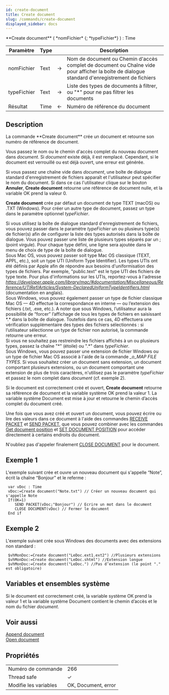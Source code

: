 ```yaml
---
id: create-document
title: Create document
slug: /commands/create-document
displayed_sidebar: docs
---
```


<!--REF #_command_.Create document.Syntax-->**Create document** ( *nomFichier* {; *typeFichier*} ) : Time<!-- END REF-->
<!--REF #_command_.Create document.Params-->
| Paramètre | Type |  | Description |
| --- | --- | --- | --- |
| nomFichier | Text | &#8594;  | Nom de document ou Chemin d'accès complet de document ou Chaîne vide pour afficher la boîte de dialogue standard d'enregistrement de fichiers |
| typeFichier | Text | &#8594;  | Liste des types de documents à filtrer, ou "*" pour ne pas filtrer les documents |
| Résultat | Time | &#8592; | Numéro de référence du document |

<!-- END REF-->

## Description 

<!--REF #_command_.Create document.Summary-->La commande **Create document** crée un document et retourne son numéro de référence de document.<!-- END REF-->

Vous passez le nom ou le chemin d'accès complet du nouveau document dans *document*. Si *document* existe déjà, il est remplacé. Cependant, si le document est verrouillé ou est déjà ouvert, une erreur est générée.

Si vous passez une chaîne vide dans *document*, une boîte de dialogue standard d'enregistrement de fichiers apparaît et l'utilisateur peut spécifier le nom du document. Si dans ce cas l'utilisateur clique sur le bouton **Annuler**, **Create document** retourne une référence de document nulle, et la variable OK prend la valeur 0.

**Create document** crée par défaut un document de type TEXT (macOS) ou .TXT (Windows). Pour créer un autre type de document, passez un type dans le paramètre optionnel *typeFichier*.

Si vous utilisez la boîte de dialogue standard d'enregistrement de fichiers, vous pouvez passer dans le paramètre *typeFichier* un ou plusieurs type(s) de fichier(s) afin de configurer la liste des types autorisés dans la boîte de dialogue. Vous pouvez passer une liste de plusieurs types séparés par un ; (point virgule). Pour chaque type défini, une ligne sera ajoutée dans le menu de choix de type de la boîte de dialogue.   
Sous Mac OS, vous pouvez passer soit type Mac OS classique (TEXT, APPL, etc.), soit un type UTI (Uniform Type Identifier). Les types UTIs ont été définis par Apple afin de répondre aux besoins d'uniformisation des types de fichiers. Par exemple, "public.text" est le type UTI des fichiers de type texte. Pour plus d'informations sur les UTIs, reportez-vous à l'adresse *https://developer.apple.com/library/mac/#documentation/Miscellaneous/Reference/UTIRef/Articles/System-DeclaredUniformTypeIdentifiers.html* (documentation en anglais).   
Sous Windows, vous pouvez également passer un type de fichier classique Mac OS — 4D effectue la correspondance en interne — ou l’extension des fichiers (.txt, .exe, etc.). A noter que sous Windows, l’utilisateur aura la possibilité de “forcer” l’affichage de tous les types de fichiers en saisissant \*.\* dans la boîte de dialogue. Toutefois dans ce cas, 4D effectuera une vérification supplémentaire des types des fichiers sélectionnés : si l’utilisateur sélectionne un type de fichier non autorisé, la commande retourne une erreur.   
Si vous ne souhaitez pas restreindre les fichiers affichés à un ou plusieurs types, passez la chaîne "\*" (étoile) ou ".\*" dans *typeFichier*.   
Sous Windows, vous pouvez passer une extension de fichier Windows ou un type de fichier Mac OS associé à l'aide de la commande *\_o\_MAP FILE TYPES*. Si vous souhaitez créer un document sans extension, un document comportant plusieurs extensions, ou un document comportant une extension de plus de trois caractères, n'utilisez pas le paramètre *typeFichier* et passez le nom complet dans *document* (cf. exemple 2). 

Si le document est correctement créé et ouvert, **Create document** retourne sa référence de document et la variable système OK prend la valeur 1\. La variable système Document est mise à jour et retourne le chemin d’accès complet du document créé. 

Une fois que vous avez créé et ouvert un document, vous pouvez écrire ou lire des valeurs dans ce document à l'aide des commandes [RECEIVE PACKET](receive-packet.md) et [SEND PACKET](send-packet.md), que vous pouvez combiner avec les commandes [Get document position](get-document-position.md) et [SET DOCUMENT POSITION](set-document-position.md) pour accéder directement à certains endroits du document. 

N'oubliez pas d'appeler finalement [CLOSE DOCUMENT](close-document.md) pour le document. 

## Exemple 1 

L'exemple suivant crée et ouvre un nouveau document qui s'appelle “Note”, écrit la chaîne “Bonjour” et le referme :

```4d
 var vDoc : Time
 vDoc:=Create document("Note.txt") // Créer un nouveau document qui s'appelle Note
 If(OK=1)
    SEND PACKET(vDoc;"Bonjour") // Ecrire un mot dans le document
    CLOSE DOCUMENT(vDoc) // Fermer le document
 End if
```

## Exemple 2 

L'exemple suivant crée sous Windows des documents avec des extensions non standard : 

```4d
 $vhMonDoc:=Create document("LeDoc.ext1.ext2") //Plusieurs extensions
 $vhMonDoc:=Create document("LeDoc.shtml") //Extension longue
 $vhMonDoc:=Create document("LeDoc.") //Pas d’extension (le point "." est obligatoire)
```

## Variables et ensembles système 

Si le document est correctement créé, la variable système OK prend la valeur 1 et la variable système Document contient le chemin d’accès et le nom du fichier *document*. 

## Voir aussi 

[Append document](append-document.md)  
[Open document](open-document.md)  

## Propriétés

|  |  |
| --- | --- |
| Numéro de commande | 266 |
| Thread safe | &check; |
| Modifie les variables | OK, Document, error |


